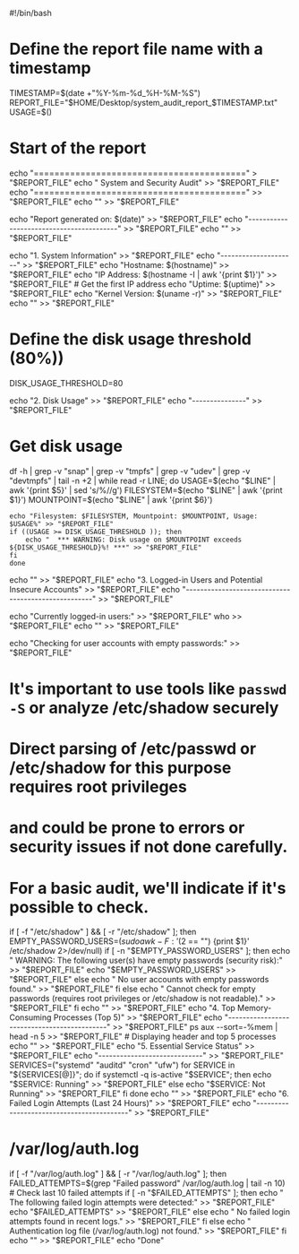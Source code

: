 #!/bin/bash
# Define the report file name with a timestamp
TIMESTAMP=$(date +"%Y-%m-%d_%H-%M-%S")
REPORT_FILE="$HOME/Desktop/system_audit_report_$TIMESTAMP.txt"
USAGE=$()
# Start of the report
echo "=========================================" > "$REPORT_FILE"
echo "  System and Security Audit" >> "$REPORT_FILE"
echo "=========================================" >> "$REPORT_FILE"
echo "" >> "$REPORT_FILE"

echo "Report generated on: $(date)" >> "$REPORT_FILE"
echo "-----------------------------------------" >> "$REPORT_FILE"
echo "" >> "$REPORT_FILE"

echo "1. System Information" >> "$REPORT_FILE"
echo "---------------------" >> "$REPORT_FILE"
echo "Hostname: $(hostname)" >> "$REPORT_FILE"
echo "IP Address: $(hostname -I | awk '{print $1}')" >> "$REPORT_FILE" # Get the first IP address
echo "Uptime: $(uptime)" >> "$REPORT_FILE"
echo "Kernel Version: $(uname -r)" >> "$REPORT_FILE"
echo "" >> "$REPORT_FILE"
# Define the disk usage threshold (80%))
DISK_USAGE_THRESHOLD=80

echo "2. Disk Usage" >> "$REPORT_FILE"
echo "---------------" >> "$REPORT_FILE"

# Get disk usage 
df -h | grep -v "snap" | grep -v "tmpfs" | grep -v "udev" | grep -v "devtmpfs" | tail -n +2 | while read -r LINE; do
    USAGE=$(echo "$LINE" | awk '{print $5}' | sed 's/%//g')
    FILESYSTEM=$(echo "$LINE" | awk '{print $1}')
    MOUNTPOINT=$(echo "$LINE" | awk '{print $6}')

    echo "Filesystem: $FILESYSTEM, Mountpoint: $MOUNTPOINT, Usage: $USAGE%" >> "$REPORT_FILE"
    if ((USAGE >= DISK_USAGE_THRESHOLD )); then
        echo "  *** WARNING: Disk usage on $MOUNTPOINT exceeds ${DISK_USAGE_THRESHOLD}%! ***" >> "$REPORT_FILE"
    fi 
    done
echo "" >> "$REPORT_FILE"
echo "3. Logged-in Users and Potential Insecure Accounts" >> "$REPORT_FILE"
echo "----------------------------------------------------" >> "$REPORT_FILE"

echo "Currently logged-in users:" >> "$REPORT_FILE"
who >> "$REPORT_FILE"
echo "" >> "$REPORT_FILE"

echo "Checking for user accounts with empty passwords:" >> "$REPORT_FILE"
# It's important to use tools like `passwd -S` or analyze /etc/shadow securely
# Direct parsing of /etc/passwd or /etc/shadow for this purpose requires root privileges
# and could be prone to errors or security issues if not done carefully.
# For a basic audit, we'll indicate if it's possible to check.
if [ -f "/etc/shadow" ] && [ -r "/etc/shadow" ]; then
    EMPTY_PASSWORD_USERS=$(sudo awk -F: '($2 == "") {print $1}' /etc/shadow 2>/dev/null)
    if [ -n "$EMPTY_PASSWORD_USERS" ]; then
        echo "  WARNING: The following user(s) have empty passwords (security risk):" >> "$REPORT_FILE"
        echo "$EMPTY_PASSWORD_USERS" >> "$REPORT_FILE"
    else
        echo "  No user accounts with empty passwords found." >> "$REPORT_FILE"
    fi
else
    echo "  Cannot check for empty passwords (requires root privileges or /etc/shadow is not readable)." >> "$REPORT_FILE"
fi
echo "" >> "$REPORT_FILE"
echo "4. Top Memory-Consuming Processes (Top 5)" >> "$REPORT_FILE"
echo "--------------------------------------------" >> "$REPORT_FILE"
ps aux --sort=-%mem | head -n 5 >> "$REPORT_FILE" # Displaying header and top 5 processes
echo "" >> "$REPORT_FILE"
echo "5. Essential Service Status" >> "$REPORT_FILE"
echo "-----------------------------" >> "$REPORT_FILE"
SERVICES=("systemd" "auditd" "cron" "ufw")
for SERVICE in "${SERVICES[@]}"; do
    if systemctl -q is-active "$SERVICE"; then
        echo "$SERVICE: Running" >> "$REPORT_FILE"
    else
        echo "$SERVICE: Not Running" >> "$REPORT_FILE"
    fi
done
echo "" >> "$REPORT_FILE"
echo "6. Failed Login Attempts (Last 24 Hours)" >> "$REPORT_FILE"
echo "------------------------------------------" >> "$REPORT_FILE"

# /var/log/auth.log 
if [ -f "/var/log/auth.log" ] && [ -r "/var/log/auth.log" ]; then
    FAILED_ATTEMPTS=$(grep "Failed password" /var/log/auth.log | tail -n 10) # Check last 10 failed attempts
    if [ -n "$FAILED_ATTEMPTS" ]; then
        echo "  The following failed login attempts were detected:" >> "$REPORT_FILE"
        echo "$FAILED_ATTEMPTS" >> "$REPORT_FILE"
    else
        echo "  No failed login attempts found in recent logs." >> "$REPORT_FILE"
    fi
else
    echo "  Authentication log file (/var/log/auth.log) not found." >> "$REPORT_FILE"
fi
echo "" >> "$REPORT_FILE"
echo  "Done"
